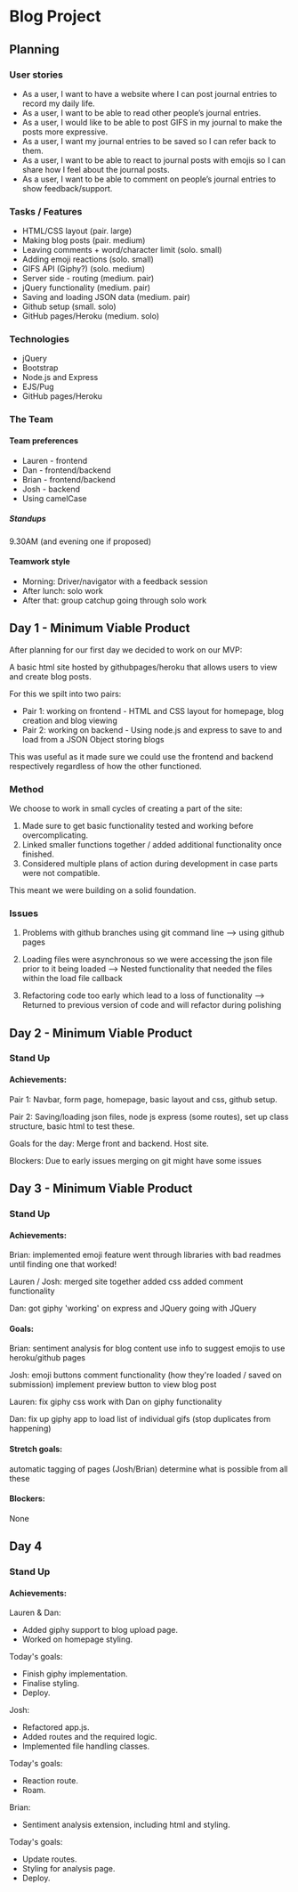 # Blog Project  #

## Planning  ##

### User stories ###
- As a user, I want to have a website where I can post journal entries to record my daily life.
- As a user, I want to be able to read other people’s journal entries.
- As a user, I would like to be able to post GIFS in my journal to make the posts more expressive.
- As a user, I want my journal entries to be saved so I can refer back to them.
- As a user, I want to be able to react to journal posts with emojis so I can share how I feel about the journal posts.
- As a user, I want to be able to comment on people’s journal entries to show feedback/support.

### Tasks / Features ###
- HTML/CSS layout (pair. large)
- Making blog posts (pair. medium)
- Leaving comments + word/character limit (solo. small)
- Adding emoji reactions (solo. small)
- GIFS API (Giphy?) (solo. medium)
- Server side - routing (medium. pair)
- jQuery functionality (medium. pair)
- Saving and loading JSON data (medium. pair)
- Github setup (small. solo)
- GitHub pages/Heroku (medium. solo)

### Technologies ###
- jQuery
- Bootstrap
- Node.js and Express
- EJS/Pug
- GitHub pages/Heroku

### The Team ###

#### Team preferences ####
- Lauren - frontend
- Dan - frontend/backend
- Brian - frontend/backend
- Josh - backend
- Using camelCase

##### Standups ####
9.30AM (and evening one if proposed)

#### Teamwork style #####
- Morning: Driver/navigator with a feedback session
- After lunch: solo work
- After that: group catchup going through solo work

## Day 1 - Minimum Viable Product ##

After planning for our first day we decided to work on our MVP:

A basic html site hosted by githubpages/heroku that allows users to view and create blog posts.

For this we spilt into two pairs:
- Pair 1: working on frontend - HTML and CSS layout for homepage, blog creation and blog viewing
- Pair 2: working on backend - Using node.js and express to save to and load from a JSON Object storing blogs

This was useful as it made sure we could use the frontend and backend respectively regardless of how the other functioned.


### Method ### 
We choose to work in small cycles of creating a part of the site:

1. Made sure to get basic functionality tested and working before overcomplicating.
2. Linked smaller functions together / added additional functionality once finished.
3. Considered multiple plans of action during development in case parts were not compatible.

This meant we were building on a solid foundation.


### Issues ###
1. Problems with github branches using git command line 
--> using github pages

2. Loading files were asynchronous so we were accessing the json file prior to it being loaded 
--> Nested functionality that needed the files within the load file callback

3. Refactoring code too early which lead to a loss of functionality 
--> Returned to previous version of code and will refactor during polishing

## Day 2 - Minimum Viable Product ##

### Stand Up ###

#### Achievements:

Pair 1: Navbar, form page, homepage, basic layout and css, github setup.

Pair 2: Saving/loading json files, node js express (some routes), set up class structure, basic html to test these.

Goals for the day:
Merge front and backend.
Host site.

Blockers: Due to early issues merging on git might have some issues

## Day 3 - Minimum Viable Product

### Stand Up

#### Achievements:

Brian:
implemented emoji feature
went through libraries with bad readmes until finding one that worked!

Lauren / Josh:
merged site together
added css
added comment functionality

Dan:
got giphy 'working' on express and JQuery
going with JQuery

#### Goals: 

Brian: 
sentiment analysis for blog content
use info to suggest emojis to use
heroku/github pages

Josh: 
emoji buttons
comment functionality (how they're loaded / saved on submission)
implement preview button to view blog post

Lauren:
fix giphy css
work with Dan on giphy functionality

Dan:
fix up giphy app to load list of individual gifs (stop duplicates from happening)

#### Stretch goals: 
automatic tagging of pages (Josh/Brian)
determine what is possible from all these

#### Blockers: 
None


## Day 4

### Stand Up

#### Achievements:
Lauren & Dan:

* Added giphy support to blog upload page.
* Worked on homepage styling.

Today's goals:

* Finish giphy implementation.
* Finalise styling.
* Deploy.

Josh:
* Refactored app.js.
* Added routes and the required logic.
* Implemented file handling classes.

Today's goals:
* Reaction route.
* Roam.

Brian:

* Sentiment analysis extension, including html and styling.

Today's goals:
* Update routes.
* Styling for analysis page.
* Deploy.


